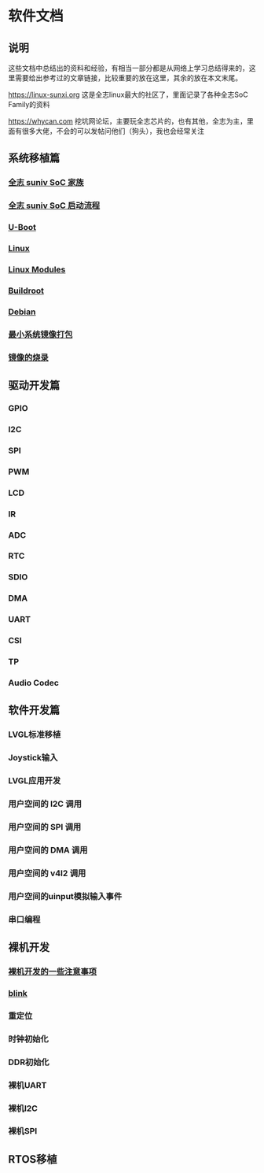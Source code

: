 <!--
 Copyright (c) 2022 Zheng hua
 
 This software is released under the MIT License.
 https://opensource.org/licenses/MIT
-->

# **软件文档**

## 说明
这些文档中总结出的资料和经验，有相当一部分都是从网络上学习总结得来的，这里需要给出参考过的文章链接，比较重要的放在这里，其余的放在本文末尾。

https://linux-sunxi.org 这是全志linux最大的社区了，里面记录了各种全志SoC Family的资料

https://whycan.com 挖坑网论坛，主要玩全志芯片的，也有其他，全志为主，里面有很多大佬，不会的可以发帖问他们（狗头），我也会经常关注

## 系统移植篇

### [全志 suniv SoC 家族](suniv_family.md)

### [全志 suniv SoC 启动流程](suniv-boot.md)

### [U-Boot](uboot.md)

### [Linux](Linux.md)

### [Linux Modules](modules.md)

### [Buildroot](buildroot.md)
### [Debian](debian.md)

### [最小系统镜像打包](post-image.md)

### [镜像的烧录](burn-image.md)

## 驱动开发篇

### GPIO

### I2C

### SPI

### PWM

### LCD

### IR

### ADC

### RTC

### SDIO

### DMA

### UART

###  CSI

### TP

### Audio Codec

## 软件开发篇

### LVGL标准移植

### Joystick输入

### LVGL应用开发

### 用户空间的 I2C 调用

### 用户空间的 SPI 调用

### 用户空间的 DMA 调用

### 用户空间的 v4l2 调用

### 用户空间的uinput模拟输入事件

### 串口编程

## 裸机开发

### [裸机开发的一些注意事项](noos/tips.md)

### [blink](noos/blink.md)

### 重定位

### 时钟初始化

### DDR初始化

### 裸机UART

### 裸机I2C

### 裸机SPI

## RTOS移植